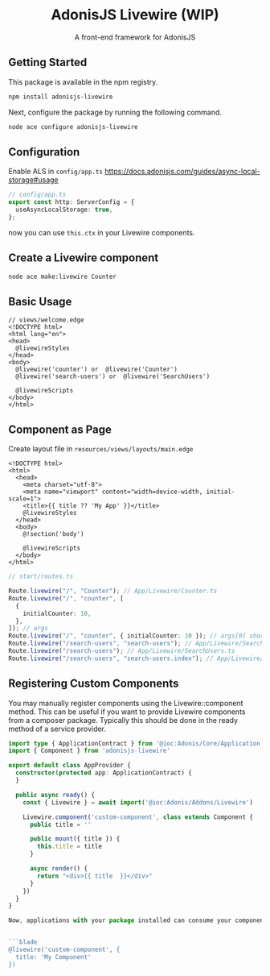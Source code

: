 <div align="center">
  <h1><b>AdonisJS Livewire (WIP)</b></h1>

  <p>A front-end framework for AdonisJS</p>
</div>

## Getting Started

This package is available in the npm registry.

```bash
npm install adonisjs-livewire
```

Next, configure the package by running the following command.

```bash
node ace configure adonisjs-livewire
```

## Configuration

Enable ALS in `config/app.ts` https://docs.adonisjs.com/guides/async-local-storage#usage

```ts
// config/app.ts
export const http: ServerConfig = {
  useAsyncLocalStorage: true,
};
```

now you can use `this.ctx` in your Livewire components.

## Create a Livewire component

```sh
node ace make:livewire Counter
```

## Basic Usage

```blade
// views/welcome.edge
<!DOCTYPE html>
<html lang="en">
<head>
  @livewireStyles
</head>
<body>
  @livewire('counter') or  @livewire('Counter')
  @livewire('search-users') or  @livewire('SearchUsers')

  @livewireScripts
</body>
</html>
```

## Component as Page

Create layout file in `resources/views/layouts/main.edge`

```blade
<!DOCTYPE html>
<html>
  <head>
    <meta charset="utf-8">
    <meta name="viewport" content="width=device-width, initial-scale=1">
    <title>{{ title ?? 'My App' }}</title>
    @livewireStyles
  </head>
  <body>
    @!section('body')

    @livewireScripts
  </body>
</html>
```

```ts
// start/routes.ts

Route.livewire("/", "Counter"); // App/Livewire/Counter.ts
Route.livewire("/", "counter", [
  {
    initialCounter: 10,
  },
]); // args
Route.livewire("/", "counter", { initialCounter: 10 }); // args[0] shorthand
Route.livewire("/search-users", "search-users"); // App/Livewire/SearchUsers.ts
Route.livewire("/search-users"); // App/Livewire/SearchUsers.ts
Route.livewire("/search-users", "search-users.index"); // App/Livewire/SearchUsers/Index.ts
```


## Registering Custom Components

You may manually register components using the Livewire::component method. This can be useful if you want to provide Livewire components from a composer package. Typically this should be done in the ready method of a service provider.

```ts
import type { ApplicationContract } from '@ioc:Adonis/Core/Application'
import { Component } from 'adonisjs-livewire'

export default class AppProvider {
  constructor(protected app: ApplicationContract) {
  }

  public async ready() {
    const { Livewire } = await import('@ioc:Adonis/Addons/Livewire')

    Livewire.component('custom-component', class extends Component {
      public title = ''

      public mount({ title }) {
        this.title = title
      }

      async render() {
        return "<div>{{ title  }}</div>"
      }
    })
  }
}

Now, applications with your package installed can consume your component in their views like so:


```blade
@livewire('custom-component', {
  title: 'My Component'
})
```